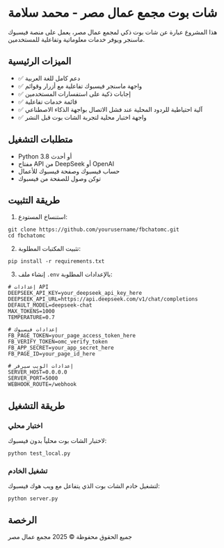 # شات بوت مجمع عمال مصر - محمد سلامة

هذا المشروع عبارة عن شات بوت ذكي لمجمع عمال مصر، يعمل على منصة فيسبوك ماسنجر ويوفر خدمات معلوماتية وتفاعلية للمستخدمين.

## الميزات الرئيسية

- ✅ دعم كامل للغة العربية
- ✅ واجهة ماسنجر فيسبوك تفاعلية مع أزرار وقوائم
- ✅ إجابات ذكية على استفسارات المستخدمين
- ✅ قائمة خدمات تفاعلية
- ✅ آلية احتياطية للردود المحلية عند فشل الاتصال بواجهة الذكاء الاصطناعي
- ✅ واجهة اختبار محلية لتجربة الشات بوت قبل النشر

## متطلبات التشغيل

- Python 3.8 أو أحدث
- مفتاح API من DeepSeek أو OpenAI
- حساب فيسبوك وصفحة فيسبوك للأعمال
- توكن وصول للصفحة من فيسبوك

## طريقة التثبيت

1. استنساخ المستودع:
```
git clone https://github.com/yourusername/fbchatomc.git
cd fbchatomc
```

2. تثبيت المكتبات المطلوبة:
```
pip install -r requirements.txt
```

3. إنشاء ملف `.env` بالإعدادات المطلوبة:
```
# إعدادات API
DEEPSEEK_API_KEY=your_deepseek_api_key_here
DEEPSEEK_API_URL=https://api.deepseek.com/v1/chat/completions
DEFAULT_MODEL=deepseek-chat
MAX_TOKENS=1000
TEMPERATURE=0.7

# إعدادات فيسبوك
FB_PAGE_TOKEN=your_page_access_token_here
FB_VERIFY_TOKEN=omc_verify_token
FB_APP_SECRET=your_app_secret_here
FB_PAGE_ID=your_page_id_here

# إعدادات الويب سيرفر
SERVER_HOST=0.0.0.0
SERVER_PORT=5000
WEBHOOK_ROUTE=/webhook
```

## طريقة التشغيل

### اختبار محلي

لاختبار الشات بوت محلياً بدون فيسبوك:

```
python test_local.py
```

### تشغيل الخادم

لتشغيل خادم الشات بوت الذي يتفاعل مع ويب هوك فيسبوك:

```
python server.py
```

## الرخصة

جميع الحقوق محفوظة &copy; 2025 مجمع عمال مصر
